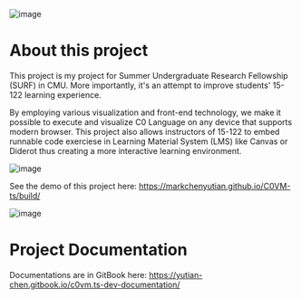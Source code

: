 ![image](https://user-images.githubusercontent.com/47029019/177197388-a7884f33-ae32-45bb-91de-139a8ff04cbf.png)

# About this project

This project is my project for Summer Undergraduate Research Fellowship (SURF) in CMU. More importantly, it's an attempt to improve students' 15-122 learning experience.

By employing various visualization and front-end technology, we make it possible to execute and visualize C0 Language on any device that supports modern browser. This project also allows instructors of 15-122 to embed runnable code exerciese in Learning Material System (LMS) like Canvas or Diderot thus creating a more interactive learning environment.

![image](https://user-images.githubusercontent.com/47029019/177198127-8f17d13b-e09f-4d1c-b214-b3bcad33e9ae.png)

See the demo of this project here: https://markchenyutian.github.io/C0VM-ts/build/

![image](https://user-images.githubusercontent.com/47029019/177198023-009f33c2-f925-4752-a6e4-a50d2a216aa2.png)


# Project Documentation

Documentations are in GitBook here: https://yutian-chen.gitbook.io/c0vm.ts-dev-documentation/
